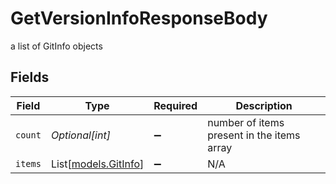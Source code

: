 # GetVersionInfoResponseBody

a list of GitInfo objects


## Fields

| Field                                        | Type                                         | Required                                     | Description                                  |
| -------------------------------------------- | -------------------------------------------- | -------------------------------------------- | -------------------------------------------- |
| `count`                                      | *Optional[int]*                              | :heavy_minus_sign:                           | number of items present in the items array   |
| `items`                                      | List[[models.GitInfo](../models/gitinfo.md)] | :heavy_minus_sign:                           | N/A                                          |